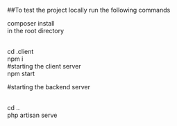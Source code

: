 ##To test the project locally run the following commands

composer install 
<br/>
in the root directory 

<br/>
cd .client

<br/>
npm i


<br/>
#starting the client server

<br/>
npm start

#starting the backend server

<br/>
cd ..

<br/>
php artisan serve
